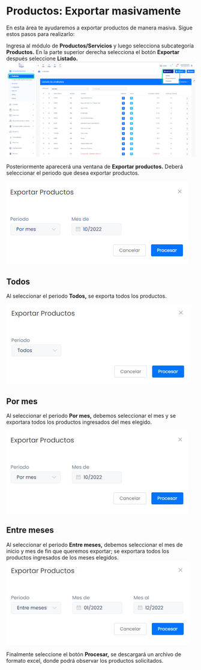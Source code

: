# Productos: Exportar masivamente

En esta área te ayudaremos a exportar productos de manera masiva. Sigue estos pasos para realizarlo:

Ingresa al módulo de **Productos/Servicios** y luego selecciona subcategoría **Productos.** En la parte superior derecha selecciona el botón **Exportar** después seleccione **Listado.**
![img1](img/Exportar-masivamente_01.jpg)

Posteriormente aparecerá una ventana de **Exportar productos.** Deberá seleccionar el periodo que desea exportar productos.

![img2](img/Exportar-masivamente_02.jpg)

## Todos

Al seleccionar el periodo **Todos,** se exporta todos los productos.

![img3](img/Exportar-masivamente_03.jpg)

## Por mes

Al seleccionar el periodo **Por mes,** debemos seleccionar el mes y se exportara todos los productos ingresados del mes elegido.

![img4](img/Exportar-masivamente_04.jpg)

## Entre meses

Al seleccionar el periodo **Entre meses,** debemos seleccionar el mes de inicio y mes de fin que queremos exportar; se exportara todos los productos ingresados de los meses elegidos.
![img5](img/Exportar-masivamente_05.jpg)

Finalmente seleccione el botón **Procesar,** se descargará un archivo de formato excel, donde podrá observar los productos solicitados.
